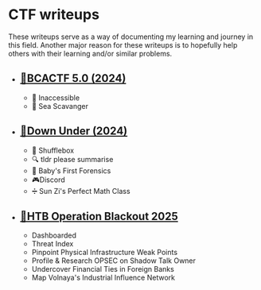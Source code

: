 # CTF writeups
These writeups serve as a way of documenting my learning and journey in this field. Another major reason for these writeups is to hopefully help others with their learning and/or similar problems.

- ## [🏁BCACTF 5.0 (2024)](BCACTF)

  - 🔨 Inaccessible
  - 🦑 Sea Scavanger

- ## [🏁Down Under (2024)](DownUnderCTF-2024)
  - 🎲 Shufflebox
  - 🔍 tldr please summarise
  - 🔎 Baby's First Forensics
  - 🎮Discord
  - ➗ Sun Zi's Perfect Math Class
- ## [🏁HTB Operation Blackout 2025](HTB_2025_Operation_Blackout)
  - Dashboarded
  - Threat Index
  - Pinpoint Physical Infrastructure Weak Points
  - Profile & Research OPSEC on Shadow Talk Owner
  - Undercover Financial Ties in Foreign Banks
  - Map Volnaya's Industrial Influence Network
